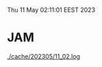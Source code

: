 Thu 11 May 02:11:01 EEST 2023
# JAM
<a href='./cache/202305/11_02.log'>./cache/202305/11_02.log</a>
